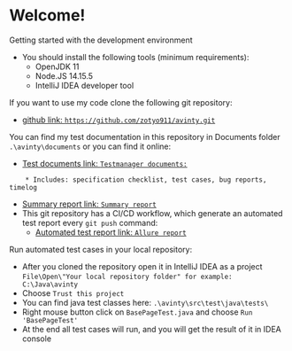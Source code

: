 # Welcome!

Getting started with the development environment

* You should install the following tools (minimum requirements):
    * OpenJDK 11
    * Node.JS 14.15.5
    * IntelliJ IDEA developer tool

If you want to use my code clone the following git repository:
* [github link: `https://github.com/zotyo911/avinty.git`](https://github.com/zotyo911/avinty.git)

You can find my test documentation in this repository in Documents folder `.\avinty\documents` or you can find it online: 
* [Test documents link: `Testmanager documents:`](https://docs.google.com/spreadsheets/d/1lnDw42mp5sshUL9gqJ24qPpVfB9zx0Ii/edit?usp=sharing&ouid=100142972014107014188&rtpof=true&sd=true)
```
    * Includes: specification checklist, test cases, bug reports, timelog
```
* [Summary report link: `Summary report`](https://docs.google.com/document/d/17lsgS55kmb5btEoPo98ziVu1KAXJgHeIltw2FxigTjA/edit?usp=sharing)
* This git repository has a CI/CD workflow, which generate an automated test report every `git push` command:
  * [Automated test report link: `Allure report`](https://zotyo911.github.io/avinty)

Run automated test cases in your local repository:
* After you cloned the repository open it in IntelliJ IDEA as a project `File\Open\"Your local repository folder" for example: C:\Java\avinty`
* Choose `Trust this project`
* You can find java test classes here: `.\avinty\src\test\java\tests\`
* Right mouse button click on `BasePageTest.java` and choose `Run 'BasePageTest'`
* At the end all test cases will run, and you will get the result of it in IDEA console

